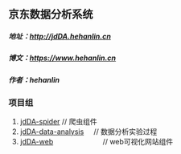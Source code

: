 ## 京东数据分析系统

##### 地址：http://jdDA.hehanlin.cn
##### 博文：https://www.hehanlin.cn
##### 作者：hehanlin

### 项目组
1. [jdDA-spider](https://github.com/hehanlin/jdDA-spider)                   // 爬虫组件
2. [jdDA-data-analysis](https://github.com/hehanlin/jdDA-data-analysis)      // 数据分析实验过程
3. [jdDA-web](https://github.com/hehanlin/jdDA-web)                          // web可视化网站组件

